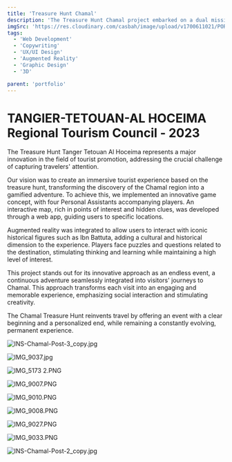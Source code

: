 ```yaml
---
title: 'Treasure Hunt Chamal'
description: 'The Treasure Hunt Chamal project embarked on a dual mission. It aimed to redefine tourism promotion in the region while pioneering augmented reality to create an immersive adventure showcasing the cultural richness of the destination'
imgSrc: 'https://res.cloudinary.com/casbah/image/upload/v1700611021/PORTFOLIO/kuximdcej6drjpepkf7f.jpg'
tags:
  - 'Web Development'
  - 'Copywriting'
  - 'UX/UI Design'
  - 'Augmented Reality'
  - 'Graphic Design'
  - '3D'

parent: 'portfolio'
---
```


# TANGIER-TETOUAN-AL HOCEIMA Regional Tourism Council - 2023

The Treasure Hunt Tanger Tetouan Al Hoceima represents a major innovation in the field of tourist promotion, addressing the crucial challenge of capturing travelers' attention.

Our vision was to create an immersive tourist experience based on the treasure hunt, transforming the discovery of the Chamal region into a gamified adventure. To achieve this, we implemented an innovative game concept, with four Personal Assistants accompanying players. An interactive map, rich in points of interest and hidden clues, was developed through a web app, guiding users to specific locations.

Augmented reality was integrated to allow users to interact with iconic historical figures such as Ibn Battuta, adding a cultural and historical dimension to the experience. Players face puzzles and questions related to the destination, stimulating thinking and learning while maintaining a high level of interest.

This project stands out for its innovative approach as an endless event, a continuous adventure seamlessly integrated into visitors' journeys to Chamal. This approach transforms each visit into an engaging and memorable experience, emphasizing social interaction and stimulating creativity.

The Chamal Treasure Hunt reinvents travel by offering an event with a clear beginning and a personalized end, while remaining a constantly evolving, permanent experience.

![INS-Chamal-Post-3_copy.jpg](https://prod-files-secure.s3.us-west-2.amazonaws.com/5273c88f-f8a0-4066-95f2-b65fef13c11b/8800dd45-c438-4866-83ff-dac124f2d902/INS-Chamal-Post-3_copy.jpg)

![IMG_9037.jpg](https://prod-files-secure.s3.us-west-2.amazonaws.com/5273c88f-f8a0-4066-95f2-b65fef13c11b/4775aa32-6407-4c22-8850-ab6c28646c24/IMG_9037.jpg)

![IMG_5173 2.PNG](https://prod-files-secure.s3.us-west-2.amazonaws.com/5273c88f-f8a0-4066-95f2-b65fef13c11b/823366c6-3258-43de-b123-ee925c9f061e/IMG_5173_2.png)

![IMG_9007.PNG](https://prod-files-secure.s3.us-west-2.amazonaws.com/5273c88f-f8a0-4066-95f2-b65fef13c11b/fcba5824-1568-4b7e-b0c4-71ed99c42586/IMG_9007.png)

![IMG_9010.PNG](https://prod-files-secure.s3.us-west-2.amazonaws.com/5273c88f-f8a0-4066-95f2-b65fef13c11b/0ea34f2a-ff5d-425b-98bf-02f43aa6a674/IMG_9010.png)

![IMG_9008.PNG](https://prod-files-secure.s3.us-west-2.amazonaws.com/5273c88f-f8a0-4066-95f2-b65fef13c11b/febd3441-6d9b-4024-85a4-c37b717f3ec0/IMG_9008.png)

![IMG_9027.PNG](https://prod-files-secure.s3.us-west-2.amazonaws.com/5273c88f-f8a0-4066-95f2-b65fef13c11b/94020ac9-f027-481d-88a3-d714f2c3fb62/IMG_9027.png)

![IMG_9033.PNG](https://prod-files-secure.s3.us-west-2.amazonaws.com/5273c88f-f8a0-4066-95f2-b65fef13c11b/00e5a2f6-3a78-484b-b387-22e464ad8b2b/IMG_9033.png)

![INS-Chamal-Post-2_copy.jpg](https://prod-files-secure.s3.us-west-2.amazonaws.com/5273c88f-f8a0-4066-95f2-b65fef13c11b/c79515a7-35b9-423b-98dc-52f289c33f25/INS-Chamal-Post-2_copy.jpg)
